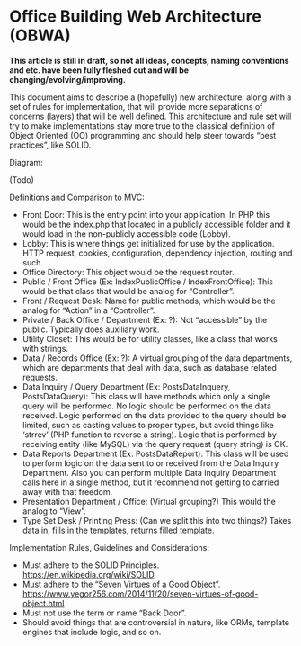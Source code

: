 # Office Building Web Architecture (OBWA)
**This article is still in draft, so not all ideas, concepts, naming conventions and etc. have been fully fleshed out and will be changing/evolving/improving.**

This document aims to describe a (hopefully) new architecture, along with a set of rules for implementation, that will provide more separations of concerns (layers) that will be well defined. This architecture and rule set will try to make implementations stay more true to the classical definition of Object Oriented (OO) programming and should help steer towards “best practices”, like SOLID.

Diagram:

(Todo)

Definitions and Comparison to MVC:
* Front Door: This is the entry point into your application. In PHP this would be the index.php that located in a publicly accessible folder and it would load in the non-publicly accessible code (Lobby).
* Lobby: This is where things get initialized for use by the application. HTTP request, cookies, configuration, dependency injection, routing and such. 
* Office Directory: This object would be the request router.
* Public / Front Office (Ex: IndexPublicOffice / IndexFrontOffice): This would be that class that would be analog for “Controller”.
* Front / Request Desk: Name for public methods, which would be the analog for “Action” in a “Controller”. 
* Private / Back Office / Department (Ex: ?): Not “accessible” by the public. Typically does auxiliary work.
* Utility Closet: This would be for utility classes, like a class that works with strings.
* Data  /  Records Office (Ex: ?): A virtual grouping of the data departments, which are departments that deal with data, such as database related requests.
* Data Inquiry / Query Department (Ex: PostsDataInquery, PostsDataQuery): This class will have methods which only a single query will be performed. No logic should be performed on the data received. Logic performed on the data provided to the query should be limited, such as casting values to proper types, but avoid things like ‘strrev’ (PHP function to reverse a string). Logic that is performed by receiving entity (like MySQL) via the query request (query string) is OK. 
* Data Reports Department (Ex: PostsDataReport): This class will be used to perform logic on the data sent to or received from the Data Inquiry Department. Also you can perform multiple Data Inquiry Department calls here in a single method, but it recommend not getting to carried away with that freedom.
* Presentation Department / Office: (Virtual grouping?) This would the analog to “View”. 
* Type Set Desk / Printing Press: (Can we split this into two things?) Takes data in, fills in the templates, returns filled template.

Implementation Rules, Guidelines and Considerations:
* Must adhere to the SOLID Principles. https://en.wikipedia.org/wiki/SOLID
* Must adhere to the “Seven Virtues of a Good Object”. https://www.yegor256.com/2014/11/20/seven-virtues-of-good-object.html
* Must not use the term or name “Back Door”.
* Should avoid things that are controversial in nature, like ORMs, template engines that include logic, and so on.
